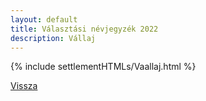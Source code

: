 ```yaml
---
layout: default
title: Választási névjegyzék 2022
description: Vállaj
---
```


{% include settlementHTMLs/Vaallaj.html %}

[Vissza](./)